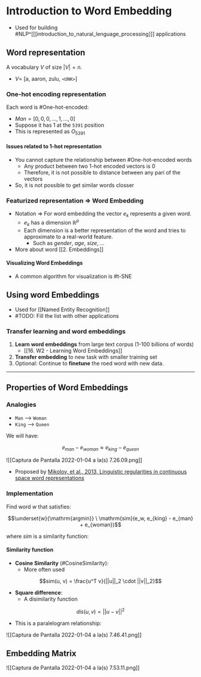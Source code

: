 ---
---

# Introduction to Word Embedding

- Used for building #NLP^[[[introduction_to_natural_lenguage_processing]]] applications

## Word representation

A vocabulary $V$ of size $|V| = n$. 
- $V=$ [a, aaron, zulu, `<UNK>`]

### One-hot encoding representation
Each word is #One-hot-encoded:

- $Man = [0,0,0, ..., 1, ..., 0]$
- Suppose it has $1$ at the `5391` position
- This is represented as $O_5391$

#### Issues related to 1-hot representation
- You cannot capture the relationship between  #One-hot-encoded  words
	- Any product between two 1-hot encoded vectors is $0$
	- Therefore, it is not possible to distance between any pari of the vectors
- So, it is not possible to get similar words closser

### Featurized representation => Word Embedding

- Notation => For word embedding the vector $e_k$ represents a given word.
	- $e_k$ has a dimension $\mathbb{R}^p$
	- Each dimension is a better representation of the word and tries to approximate to a real-world feature.
		- Such as *gender*, *age*, *size*, ...
- More about word [[2. Embeddings]]

#### Visualizing Word Embeddings
- A common algorithm for visualization is #t-SNE


## Using word Embeddings
- Used for [[Named Entity Recognition]]
- #TODO: Fill the list with other applications

### Transfer learning and word embeddings

1. **Learn word embeddings** from large text corpus (1-100 billions of words)
	- [[16. W2 - Learning Word Embeddings]]
2. **Transfer embedding** to new task with smaller training set
3. Optional: Continue to **finetune** the roed word with new data.

***

## Properties of Word Embeddings

### Analogies

- `Man` --> `Woman`
- `King` --> `Queen`

We will have:

$$e_{man} - e_{woman} \approx e_{king} - e_{queen}$$

 ![[Captura de Pantalla 2022-01-04 a la(s) 7.26.09.png]]

 - Proposed by [Mikolov, et al., 2013, Linguistic regularities in continuous space word representations](https://aclanthology.org/N13-1090.pdf)

### Implementation

Find word $w$ that satisfies: 

$$\underset{w}{\mathrm{argmin}} \ \mathrm{sim}(e_w, e_{king} - e_{man} + e_{woman})$$

where $sim$ is a similarity function:

#### Similarity function

- **Cosine Similarity** (#CosineSimilarity):
	- More often used

$$sim(u, v) = \frac{u^T v}{||u||_2 \cdot ||v||_2}$$
- **Square difference**:
	- A disimilarity function

$$dis(u,v) = ||u- v||^2$$

- This is a paralelogram relationship:

![[Captura de Pantalla 2022-01-04 a la(s) 7.46.41.png]]

## Embedding Matrix

![[Captura de Pantalla 2022-01-04 a la(s) 7.53.11.png]]

